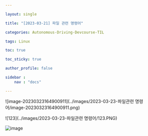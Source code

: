```yaml
---

layout: single

title: "[2023-03-21] 파일 관련 명령어"

categories: Autonomous-Driving-Devcourse-TIL

tags: Linux

toc: true

toc_sticky: true

author_profile: false

sidebar :
    nav : "docs"

---
```


![image-20230323164900911](../images/2023-03-23-파일관련 명령어/image-20230323164900911.png)

![123](../images/2023-03-23-파일관련 명령어/123.PNG)

![image](https://user-images.githubusercontent.com/116723552/227137888-589de689-4de1-49d6-9a29-f221ffdd9c87.png)